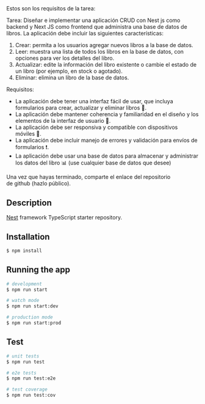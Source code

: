 ##
Estos son los requisitos de la tarea:

Tarea: Diseñar e implementar una aplicación CRUD con Nest js como backend y Next JS como frontend que administra una base de datos de libros. La aplicación debe incluir las siguientes características:

1. Crear: permita a los usuarios agregar nuevos libros a la base de datos.
2. Leer: muestra una lista de todos los libros en la base de datos, con opciones para ver los detalles del libro.
3. Actualizar: edite la información del libro existente o cambie el estado de un libro (por ejemplo, en stock o agotado).
4. Eliminar: elimina un libro de la base de datos.

Requisitos:

- La aplicación debe tener una interfaz fácil de usar, que incluya formularios para crear, actualizar y eliminar libros 📝.
- La aplicación debe mantener coherencia y familiaridad en el diseño y los elementos de la interfaz de usuario 🔗.
- La aplicación debe ser responsiva y compatible con dispositivos móviles 📱.
- La aplicación debe incluir manejo de errores y validación para envíos de formularios ❗.
- La aplicación debe usar una base de datos para almacenar y administrar los datos del libro 📊 (use cualquier base de datos que desee)

Una vez que hayas terminado, comparte el enlace del repositorio de github (hazlo público).




## Description

[Nest](https://github.com/nestjs/nest) framework TypeScript starter repository.

## Installation

```bash
$ npm install
```

## Running the app

```bash
# development
$ npm run start

# watch mode
$ npm run start:dev

# production mode
$ npm run start:prod
```

## Test

```bash
# unit tests
$ npm run test

# e2e tests
$ npm run test:e2e

# test coverage
$ npm run test:cov
```